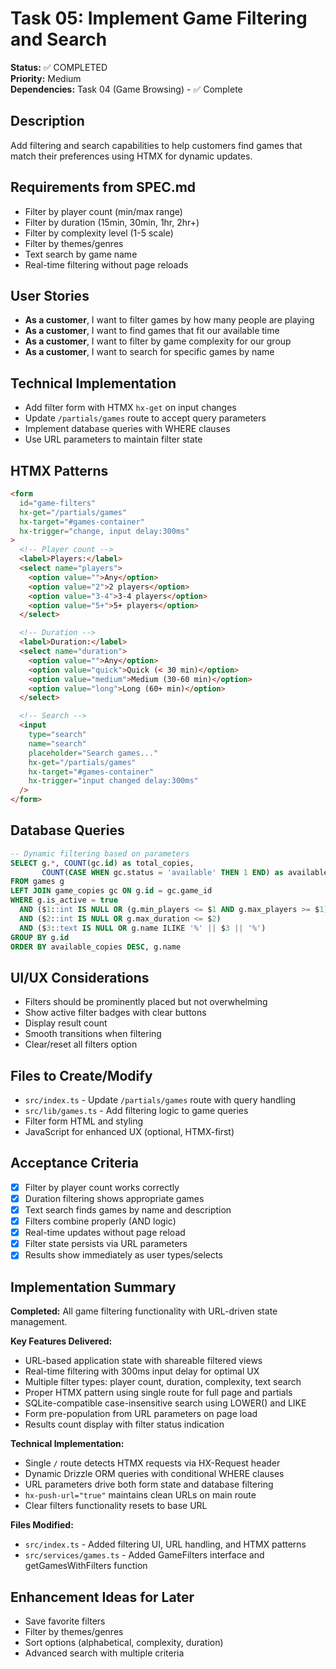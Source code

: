 # Task 05: Implement Game Filtering and Search

**Status:** ✅ COMPLETED  
**Priority:** Medium  
**Dependencies:** Task 04 (Game Browsing) - ✅ Complete

## Description

Add filtering and search capabilities to help customers find games that match their preferences using HTMX for dynamic updates.

## Requirements from SPEC.md

- Filter by player count (min/max range)
- Filter by duration (15min, 30min, 1hr, 2hr+)
- Filter by complexity level (1-5 scale)
- Filter by themes/genres
- Text search by game name
- Real-time filtering without page reloads

## User Stories

- **As a customer**, I want to filter games by how many people are playing
- **As a customer**, I want to find games that fit our available time
- **As a customer**, I want to filter by game complexity for our group
- **As a customer**, I want to search for specific games by name

## Technical Implementation

- Add filter form with HTMX `hx-get` on input changes
- Update `/partials/games` route to accept query parameters
- Implement database queries with WHERE clauses
- Use URL parameters to maintain filter state

## HTMX Patterns

```html
<form
  id="game-filters"
  hx-get="/partials/games"
  hx-target="#games-container"
  hx-trigger="change, input delay:300ms"
>
  <!-- Player count -->
  <label>Players:</label>
  <select name="players">
    <option value="">Any</option>
    <option value="2">2 players</option>
    <option value="3-4">3-4 players</option>
    <option value="5+">5+ players</option>
  </select>

  <!-- Duration -->
  <label>Duration:</label>
  <select name="duration">
    <option value="">Any</option>
    <option value="quick">Quick (< 30 min)</option>
    <option value="medium">Medium (30-60 min)</option>
    <option value="long">Long (60+ min)</option>
  </select>

  <!-- Search -->
  <input
    type="search"
    name="search"
    placeholder="Search games..."
    hx-get="/partials/games"
    hx-target="#games-container"
    hx-trigger="input changed delay:300ms"
  />
</form>
```

## Database Queries

```sql
-- Dynamic filtering based on parameters
SELECT g.*, COUNT(gc.id) as total_copies,
       COUNT(CASE WHEN gc.status = 'available' THEN 1 END) as available_copies
FROM games g
LEFT JOIN game_copies gc ON g.id = gc.game_id
WHERE g.is_active = true
  AND ($1::int IS NULL OR (g.min_players <= $1 AND g.max_players >= $1))
  AND ($2::int IS NULL OR g.max_duration <= $2)
  AND ($3::text IS NULL OR g.name ILIKE '%' || $3 || '%')
GROUP BY g.id
ORDER BY available_copies DESC, g.name
```

## UI/UX Considerations

- Filters should be prominently placed but not overwhelming
- Show active filter badges with clear buttons
- Display result count
- Smooth transitions when filtering
- Clear/reset all filters option

## Files to Create/Modify

- `src/index.ts` - Update `/partials/games` route with query handling
- `src/lib/games.ts` - Add filtering logic to game queries
- Filter form HTML and styling
- JavaScript for enhanced UX (optional, HTMX-first)

## Acceptance Criteria

- [x] Filter by player count works correctly
- [x] Duration filtering shows appropriate games
- [x] Text search finds games by name and description
- [x] Filters combine properly (AND logic)
- [x] Real-time updates without page reload
- [x] Filter state persists via URL parameters
- [x] Results show immediately as user types/selects

## Implementation Summary

**Completed:** All game filtering functionality with URL-driven state management.

**Key Features Delivered:**

- URL-based application state with shareable filtered views
- Real-time filtering with 300ms input delay for optimal UX
- Multiple filter types: player count, duration, complexity, text search
- Proper HTMX pattern using single route for full page and partials
- SQLite-compatible case-insensitive search using LOWER() and LIKE
- Form pre-population from URL parameters on page load
- Results count display with filter status indication

**Technical Implementation:**

- Single `/` route detects HTMX requests via HX-Request header
- Dynamic Drizzle ORM queries with conditional WHERE clauses
- URL parameters drive both form state and database filtering
- `hx-push-url="true"` maintains clean URLs on main route
- Clear filters functionality resets to base URL

**Files Modified:**

- `src/index.ts` - Added filtering UI, URL handling, and HTMX patterns
- `src/services/games.ts` - Added GameFilters interface and getGamesWithFilters function

## Enhancement Ideas for Later

- Save favorite filters
- Filter by themes/genres
- Sort options (alphabetical, complexity, duration)
- Advanced search with multiple criteria
